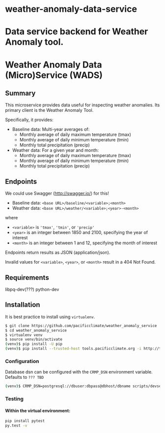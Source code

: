 # weather-anomaly-data-service
Data service backend for Weather Anomaly tool.
=======
# Weather Anomaly Data (Micro)Service (WADS)

## Summary

This microservice provides data useful for inspecting weather anomalies. 
Its primary client is the Weather Anomaly Tool.

Specifically, it provides:

* Baseline data: Multi-year averages of:
  * Monthly average of daily maximum temperature (tmax)
  * Monthly average of daily minimum temperature (tmin)
  * Monthly total precipitation (precip)
* Weather data: For a given year and month:
  * Monthly average of daily maximum temperature (tmax)
  * Monthly average of daily minimum temperature (tmin)
  * Monthly total precipitation (precip)

## Endpoints

We could use Swagger (http://swagger.io/) for this!

* Baseline data: `<base URL>/baseline/<variable>;<month>`
* Weather data: `<base URL>/weather/<variable>;<year>-<month>`

where

* `<variable>` is `'tmax'`, `'tmin'`, or `'precip'`
* `<year>` is an integer between 1850 and 2100, specifying the year of interest
* `<month>` is an integer between 1 and 12, specifying the month of interest

Endpoints return results as JSON (application/json).

Invalid values for `<variable>`, `<year>`, or `<month>` result in a 404 Not Found.

## Requirements

libpq-dev(???) python-dev

## Installation

It is best practice to install using `virtualenv`.

```bash
$ git clone https://github.com/pacificclimate/weather_anomaly_service
$ cd weather_anomaly_service
$ virtualenv venv
$ source venv/bin/activate
(venv)$ pip install -U pip
(venv)$ pip install --trusted-host tools.pacificclimate.org -i http://tools.pacificclimate.org/pypiserver/ -e .
```

### Configuration

Database dsn can be configured with the `CRMP_DSN` environment variable. 
Defaults to `??? TBD`

```bash
(venv)$ CRMP_DSN=postgresql://dbuser:dbpass@dbhost/dbname scripts/devserver.py -p <port>
```

### Testing

#### Within the virtual environment:

```bash
pip install pytest
py.test -v
```
